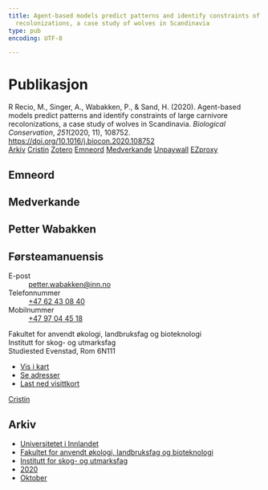 ```yaml
---
title: Agent-based models predict patterns and identify constraints of large carnivore
  recolonizations, a case study of wolves in Scandinavia
type: pub
encoding: UTF-8

---
```

<h1>Publikasjon</h1>
<article id="csl-bib-container-KJUFKJHY" class="csl-bib-container">
  <div class="csl-bib-body"> <div class="csl-entry">R Recio, M., Singer, A., Wabakken, P., &#38; Sand, H. (2020). Agent-based models predict patterns and identify constraints of large carnivore recolonizations, a case study of wolves in Scandinavia. <i>Biological Conservation</i>, <i>251</i>(2020, 11), 108752. <a href="https://doi.org/10.1016/j.biocon.2020.108752">https://doi.org/10.1016/j.biocon.2020.108752</a></div> </div>
  <div class="csl-bib-buttons">
    <a href="#taxonomy-article-KJUFKJHY" alt="archive" class="csl-bib-button">Arkiv</a>
    <a href="https://app.cristin.no/results/show.jsf?id=1839345" alt="Cristin" class="csl-bib-button">Cristin</a>
    <a href="http://zotero.org/groups/5881554/items/KJUFKJHY" alt="Zotero" class="csl-bib-button">Zotero</a>
    <a href="#keywords-article-KJUFKJHY" alt="keywords" class="csl-bib-button">Emneord</a>
    <a href="#contributors-article-KJUFKJHY" alt="contributors" class="csl-bib-button">Medverkande</a>
    <a href="https://doi.org/10.1016/j.biocon.2020.108752" alt="Unpaywall" class="csl-bib-button">Unpaywall</a>
    <a href="https://doi.org/10.1016/j.biocon.2020.108752" alt="EZproxy" class="csl-bib-button">EZproxy</a>
  </div>
  <div id="csl-bib-meta-container-KJUFKJHY"></div>
</article>
<div id="csl-bib-meta-KJUFKJHY" class="csl-bib-meta">
  <article id="keywords-article-KJUFKJHY" class="keywords-article">
    <h1>Emneord</h1>
    
  </article>
  <article id="contributors-article-KJUFKJHY" class="contributors-article">
    <h1>Medverkande</h1>
    <div class="personas"> <div class="vrtx-hinn-person-card"> <div class="photo"> <i class="lar la-user-circle missing-person"></i> </div> <div class="info"> <hgroup><h1>Petter Wabakken</h1> <h2>Førsteamanuensis</h2> </hgroup><dl> <dt>E-post</dt> <dd> <a href="mailto:petter.wabakken@inn.no">petter.wabakken@inn.no</a> </dd> <dt>Telefonnummer</dt> <dd><a href="tel:+4762430840"> +47 62 43 08 40 </a></dd> <dt>Mobilnummer</dt> <dd><a href="tel:+4797044518"> +47 97 04 45 18 </a></dd> </dl> <p> Fakultet for anvendt økologi, landbruksfag og bioteknologi<br> Institutt for skog- og utmarksfag<br> Studiested Evenstad, Rom 6N111 </p> <ul class="vrtx-hinn-links"> <li><a href="https://www.google.com/maps?q=61.42516,11.07813">Vis i kart</a></li> <li><a href="https://www.inn.no/finn-en-ansatt/petter-wabakken.html#vrtx-hinn-addresses">Se adresser</a></li> <li><a href="https://www.inn.no/finn-en-ansatt/petter-wabakken.html?vrtx=vcf">Last ned visittkort</a></li> </ul> </div> </div> <a href="https://app.cristin.no/persons/show.jsf?id=328337" alt="Cristin URL" class="personas-cristin">Cristin</a> </div>
  </article>
  <article id="taxonomy-article-KJUFKJHY" class="taxonomy-article">
    <h1>Arkiv</h1>
    <ul>
      <li><a href="{{< params subfolder >}}nn/archive/?key=3DCRN523">Universitetet i Innlandet</a></li>
      <li><a href="{{< params subfolder >}}nn/archive/?key=T77LXH6D">Fakultet for anvendt økologi, landbruksfag og bioteknologi</a></li>
      <li><a href="{{< params subfolder >}}nn/archive/?key=7TRARPE3">Institutt for skog- og utmarksfag</a></li>
      <li><a href="{{< params subfolder >}}nn/archive/?key=7DUBQ66V">2020</a></li>
      <li><a href="{{< params subfolder >}}nn/archive/?key=7HM6N7MQ">Oktober</a></li>
    </ul>
  </article>
</div>
